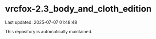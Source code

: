 # vrcfox-2.3_body_and_cloth_edition

Last updated: 2025-07-07 01:48:48

This repository is automatically maintained.
